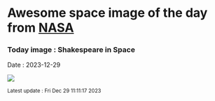 
# Awesome space image of the day from [NASA](https://api.nasa.gov/)

### Today image : Shakespeare in Space
Date : 2023-12-29

![](https://apod.nasa.gov/apod/image/2312/STScI-UranusJWSTcrop.png)

<small>Latest update : Fri Dec 29 11:11:17 2023</small>
        